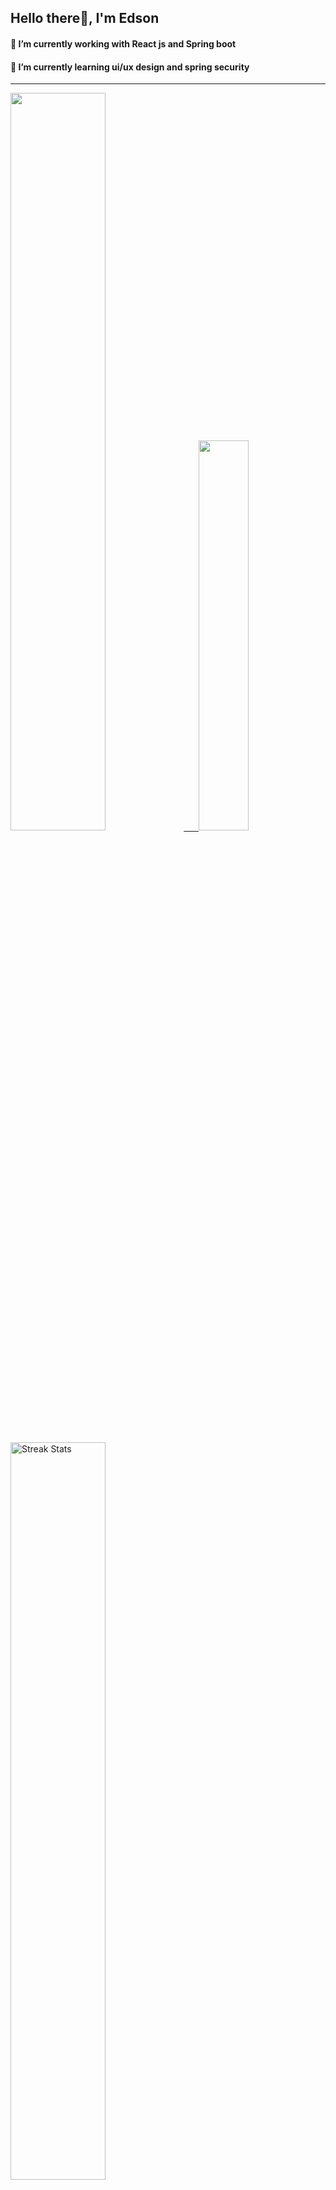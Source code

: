 
## Hello there👋, I'm Edson 

#### 🔭 I’m currently working with React js and Spring boot 
#### 🌱 I’m currently learning ui/ux design and spring security
---
    
  

 <p align="left">
  <a href="https://github.com/EdsonNhancale">
  <img width=55% src="https://github-readme-stats.vercel.app/api?username=EdsonNhancale&show_icons=true&theme=dracula&include_all_commits=true&count_private=true"/>&nbsp;&nbsp;&nbsp;&nbsp;&nbsp;
  <img  width=40% src="https://github-readme-stats.vercel.app/api/top-langs/?username=EdsonNhancale&layout=compact&langs_count=7&theme=dracula"/>
</p>

  <p align="left">
    <a href="https://github.com/EdsonNhancale"><img width=55% alt="Streak Stats" src="https://github-readme-streak-stats.herokuapp.com/?user=EdsonNhancale&theme=dracula"/></a>
   </p>

 
 <!--START_SECTION:waka-->

```txt
From: 16 November 2022 - To: 24 January 2025

Total Time: 1,291 hrs 20 mins

TypeScript        587 hrs 13 mins ███████████▒░░░░░░░░░░░░░   45.47 %
JavaScript        471 hrs 28 mins █████████░░░░░░░░░░░░░░░░   36.51 %
JSON              98 hrs 30 mins  ██░░░░░░░░░░░░░░░░░░░░░░░   07.63 %
Python            30 hrs 6 mins   ▓░░░░░░░░░░░░░░░░░░░░░░░░   02.33 %
Other             20 hrs 3 mins   ▒░░░░░░░░░░░░░░░░░░░░░░░░   01.55 %
```

<!--END_SECTION:waka-->

<div> 
  <a href="www.linkedin.com/in/edson-nhancale-7849781a6" target="_blank"><img src="https://img.shields.io/badge/-LinkedIn-%230077B5?style=for-the-badge&logo=linkedin&logoColor=white" target="_blank"></a> 

</div>

